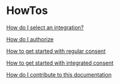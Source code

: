 # HowTos

<!--
How-To Guides - Problem-Oriented

Help users solve specific problems or accomplish specific tasks. Provide practical, step-by-step instructions for intermediate users.
-->

[How do I select an integration?](select_integration.md)

[How do I authorize](consent_authorize.md)

[How to get started with regular consent](get_started_regular.md)

[How to get started with integrated consent](get_started_integrated.md)

[How do I contribute to this documentation](contributing.md)
